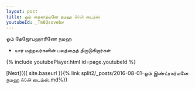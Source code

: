 ```yaml
---
layout: post
title: ஓம் நைகாத்மனே நமஹ ௧௦௮ டைம்ஸ்
youtubeId: _Tm8Qsovebw
---
```

 
 
 ஓம் தேஜோபஹாரிணே நமஹ  
 
 -  யார் மற்றவர்களின் பலத்தைத் திருடுகிறார்கள் 
 
  
 
  
 
 
 
 
 
 


{% include youtubePlayer.html id=page.youtubeId %}
 
[Next]({{ site.baseurl }}{% link  split2/_posts/2016-08-01-ஓம் இண்ட்ரகர்மனே நமஹ ௧௦௮ டைம்ஸ்.md%})
 
